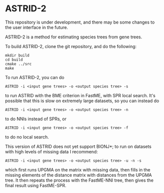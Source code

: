 # ASTRID-2

This repository is under development, and there may be some changes to the user interface in the future.


ASTRID-2 is a method for estimating species trees from gene trees. 

To build ASTRID-2, clone the git repository, and do the following:

    mkdir build
    cd build
    cmake ../src
    make
   
To run ASTRID-2, you can do

    ASTRID -i <input gene trees> -o <output species tree> -s
    
to run ASTRID with the BME criterion in FastME, with SPR local search. 
It's possible that this is slow on extremely large datasets, so you can instead do 

    ASTRID -i <input gene trees> -o <output species tree> -n
    
to do NNIs instead of SPRs, or 

    ASTRID -i <input gene trees> -o <output species tree> -f
    
to do no local search. 

This version of ASTRID does not yet support BIONJ*; to run on datasets with high levels of missing data I recommend:

    ASTRID -i <input gene trees> -o <output species tree> -u -n -s
    
which first runs UPGMA on the matrix with missing data, then fills in the missing elements of the distance matrix with distances from the UPGMA tree.
It then repeats the process with the FastME-NNI tree, then gives the final result using FastME-SPR.

